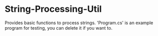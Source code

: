 # String-Processing-Util
Provides basic functions to process strings.
'Program.cs' is an example program for testing, you can delete it if you want to.
